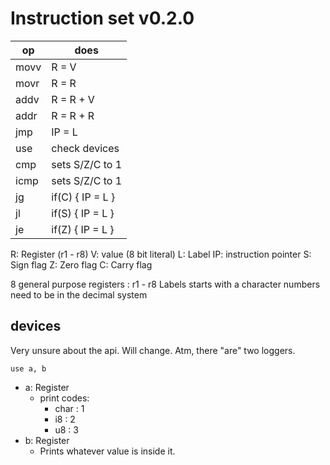 # Instruction set v0.2.0

| op   | does             |
| ---- | ---------------- |
| movv | R  = V           |
| movr | R  = R           |
| addv | R  = R + V       |
| addr | R  = R + R       |
| jmp  | IP = L           |
| use  | check devices    |
| cmp  | sets S/Z/C to 1  |
| icmp | sets S/Z/C to 1  |
| jg   | if(C) { IP = L } |
| jl   | if(S) { IP = L } |
| je   | if(Z) { IP = L } |

R:  Register (r1 - r8)
V:  value    (8 bit literal)
L:  Label
IP: instruction pointer
S:  Sign flag
Z:  Zero flag
C:  Carry flag

8 general purpose registers : r1 - r8
Labels starts with a character
numbers need to be in the decimal system

## devices

Very unsure about the api. Will change. Atm, there "are" two loggers.

`use a, b`

 - a: Register 
	 - print codes: 
		 - char : 1 
		 - i8   : 2 
		 - u8   : 3
 - b: Register 
	 - Prints whatever value is inside it.